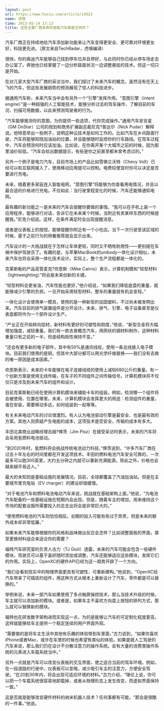 ```yaml
---
layout: post
url: https://www.huxiu.com/article/14523
name: 虎嗅
time: 2013-05-14 17:13
title: 这些主要厂商未来的智能汽车都是怎样的？
---
```

汽车厂商正在持续地给汽车添加新功能来让汽车变得更安全、更可靠对环境更友好，科技更先进。（原文来自TechRadar，虎嗅编译）

很快，你的奥迪汽车能够自己找到停车位并且停好，与此同时你已经从停车场走去办公室了。奔驰也已经掌握了一边分析路面状况一边调整悬挂的技术。但这一切只是开始。

在对几家大型汽车厂商的采访当中，我们探讨了未来汽车的概念。虽然没有在天上飞的汽车，但这些发展趋势的预测展现了惊人的科技进步。

据通用汽车称，未来汽车当中会有另外一个“引擎”发挥作用。“意图引擎（intent engine）”是一种超强的人工智能技术，能够分析过去的驾车操作、了解目前的车况、扫描可用数据，以此来预测驾驶者的行为。

“汽车能够推测你的意图，为你提供一些选项，代你完成操作。”通用汽车安吉星（GM OnStar）公司的规划和商务扩展副总裁尼克?普达尔（Nick Pudar）解释说。他特意举出一些例子，说明这种云技术是如何工作的。比如汽车在乡间路面行驶，汽车将能够知晓加油站的位置，并且能够随时监控你的行车路线。在驾车过程中，汽车会预测何时应该加油。比如说，在你离开某个大城市之前的时候，因为那里油价较低。“汽车会给出数据提示，有些是你之前甚至都未曾考虑过的。”

另外一个例子是电力汽车，目前市场上的产品比如雪佛兰沃特（Chevy Volt）已经可以和互联网接入了，使用移动应用就可以控制。电费较便宜时你可以决定是否要进行充电。

未来，随着更多家庭连入智能电网，“意图引擎”将能够为你查看用电情况，并且以最合适的价格进行充电。不仅如此：当行驶里程变化的时候，汽车还能够通知电网。

最有趣的新功能之一是未来的汽车会提醒你要做的事情。“我可以在手机上装一个应用程序，能够进行对话，告诉它在未来某个时候，当附近有卖某样东西的时候提醒我。”尼克介绍说。这样，在条件满足时会出现提醒消息。

或者是仪表板上的按钮，能够提醒你附近有一个小吃店。当下一次行驶至该区域的时候，基于之前行为的用餐推荐就会显示出来。

汽车设计的一大挑战就在于怎样让车体更轻，同时又不牺牲耐用性——更别提在车祸中保护驾驶员了。有趣的是，与苹果MacBook的unibody一体化设计相似，未来汽车也将会采用一体化技术设计。实际上，整个生产流程都是一体化的。

克莱斯勒的产品高管麦克?坎恩斯（Mike Cairns）表示，计算机制模和“轻型材料（lightweighting）”将会是未来创新的关键。

“轻型材料会更省油，汽车性能也更好，”他介绍说，“如果我们降低底盘的重量，就能够减少引擎的负担。一旦开始采用轻型材料，整车的重量就有机会变轻。”

一体化设计会使用单一模具，使用的是一种新型的加固塑料，不过尚未被发明出来。汽车目前的排气装置组件是分开设计。未来，排气、引擎、电子设备甚至是仪表盘都将作为一个部件设计生产。

“产业正在开始转向铝材，新材料有更好的可塑性和刚度，”他说，“新型合金将大幅增加强度，减轻重量。我们有一款吉普概念汽车，用网状的钢材料制作，这种材料重量只有之前的一半，但是结构刚性保持不变。”

“还会有更多新的电子部件，其中有50%是通讯线缆，使用一条总线接入电子模块。目前我们使用的是铜，但其中大部分都可以用光学纤维替换——我们没有去做的唯一原因是成本因素。”

坎恩斯表示，未来的卡车能够在电子连接线缆的使用上减轻680公斤的重量。有一个创新方案是使用无线传输，在车子的不同组件之间传输信号。计算机模块将不仅仅只是涉及到未来汽车的组件和设计。

目前克莱斯勒已经在使用计算机模块来辅助卡车的组装。例如，检测哪一个组件将会被使用、位置在哪里。未来，计算机模块会发挥更大的用途：检测组件的重量，谁在安装，需要移动多远，如何组装到一起等等。

有关未来电动汽车的讨论很激烈。有人认为电池驱动引擎是最安全、也是最有效的方案。其他人则质疑产生电能的成本，这项技术是否安全，传输的成本有多大。

丰田北美商业战略经理吉姆?俾茨（Jim Pisz）在接受采访时表示，未来的汽车将会采用氢燃料电池驱动。

“到2020年时，氢燃料将会挑战传统电池动力科技，”俾茨说到，“许多汽车厂商在过去十年左右的时间里都在开发这项技术。丰田的燃料电池汽车安全可靠的，一次最多可以跑300英里，大约五分钟之内就可以重新充满能源。除此之外，价格也会越来越平易近人。”

最大的未知则是基础设施的发展情况。目前，全球都覆盖了汽油加油站。但是在主要城市里充电站（EV charger）的建设却很缓慢。

“对于电池汽车和燃料电池电动汽车来说，挑战就在基础架构上面，”他说，“为电池汽车配备的一些基础设施在短期内会出现。但是，随着车主的增加，用来维持这个市场的配套设施所需要投入的总支出将会是非常巨大的。”

“使用燃料电池的汽车则恰恰相反。初期的投入可能有些过于昂贵，但是未来的额外成本却非常低廉。”

如果未来汽车能够根据你的风格和品味做出反应会怎样？比如调整面板的界面，甚至更换材料组合来适合你的需要？

福特汽车研究室的负责人古力（TJ Giuli）透露，未来的汽车可能会包含一些硬件模块，驾驶员可以基于喜好随时添加或调整，汽车还能够适应这些模块，发挥它们的作用。实际上，OpenXC的硬件API已经为这一趋势开辟了一个方向。

“我们会看到现实中的物理界面更具有可塑性、可重新建构。”他说到，“OpenXC给汽车带来了可插拔的组件，用这种方式从根本上重新设计了汽车，零件都是可以替换的。”

举例来说，未来一部汽车如果使用了多点触屏操控技术，那么当技术升级的时候，车主就可以添加新的模块。或者是，如果车主不喜欢方向盘上按钮的排列方式，那么就可以替换新的模块。

福特也在研发数字架构进而实现这一点，为的是能够让汽车的可定制化程度更高，这样就能够给车主提供一个稳定连续的用户界面外观。

“需要做的是将车主生活中其他有乐趣的体验带到车里面，”古力说到，“如果你喜欢iPhone或者Mac，或许在车里的时候也希望有类似的体验。如果是就人工驾驶的汽车来说，那么我们仍在设计不分散注意力的操作系统。会有大量的消费类操作系统的元素进入车载系统当中。”

另外一点就是汽车可以改变仪表板的交互界面，使之适合当前的驾车环境。例如，在一段道路的行驶中，仪表板可以变暗，减少吸引车主的注意力，方便安全驾驶。“在20到30年内，将会出现可适应环境的材料。”古力介绍，“理论上说，你可以把一个车载系统很容易地卸载掉，或者从物理形态上发生改变，而虚拟界面保持一致。”

这是否就是能够改变硬件材料的纳米机器人技术？任何事都有可能，“那会是很酷的一件事。”他说。

